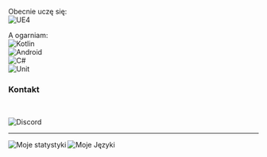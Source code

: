 Obecnie uczę się:
<br>
![UE4](https://img.shields.io/badge/UE4-000000?style=for-the-badge&logo=Unreal-Engine&logoColor=white)

A ogarniam: 
<br>
![Kotlin](https://img.shields.io/badge/Kotlin-766DB2?style=for-the-badge&logo=Kotlin&logoColor=white)
<br>
![Android](https://img.shields.io/badge/Android-78C257?style=for-the-badge&logo=Android&logoColor=white)
<br>
![C#](https://img.shields.io/badge/c%23-000000?style=for-the-badge&logo=c-sharp&logoColor=white)
<br>
![Unit](https://img.shields.io/badge/unity-000000?style=for-the-badge&logo=unity&logoColor=white)

### Kontakt
<br>

![Discord](https://img.shields.io/badge/Discord-Kamil%236904-5865F2?style=for-the-badge&logo=Discord&logoColor=white)
<br>

---

<img align="left" alt="Moje statystyki" src="https://github-readme-stats.vercel.app/api?username=KamilKurde&hide=stars,prs,issues&show_icons=true"/>
<img align="left" alt="Moje Języki" src="https://github-readme-stats.vercel.app/api/top-langs/?username=KamilKurde&hide=javascript&layout=compact"/>
